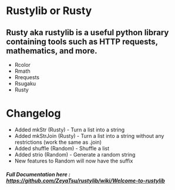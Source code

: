# Rustylib or Rusty
## Rusty aka rustylib is a useful python library containing tools such as HTTP requests, mathematics, and more.

* Rcolor
* Rmath
* Rrequests
* Rsugaku
* Rusty

# Changelog
* Added mkStr (Rusty) - Turn a list into a string
* Added mkStrJoin (Rusty) - Turn a list into a string  without any restrictions (work the same as .join)
* Added shuffle (Random) - Shuffle a list
* Added strio (Random) - Generate a random string 
* New features to Random will now have the suffix
##### Full Documentation here : https://github.com/ZeyaTsu/rustylib/wiki/Welcome-to-rustylib
 